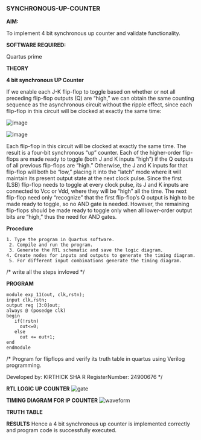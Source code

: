 ### SYNCHRONOUS-UP-COUNTER

**AIM:**

To implement 4 bit synchronous up counter and validate functionality.

**SOFTWARE REQUIRED:**

Quartus prime

**THEORY**

**4 bit synchronous UP Counter**

If we enable each J-K flip-flop to toggle based on whether or not all preceding flip-flop outputs (Q) are “high,” we can obtain the same counting sequence as the asynchronous circuit without the ripple effect, since each flip-flop in this circuit will be clocked at exactly the same time:

![image](https://github.com/naavaneetha/SYNCHRONOUS-UP-COUNTER/assets/154305477/d5db3fa0-e413-404c-b80e-b2f39d82e7e8)


![image](https://github.com/naavaneetha/SYNCHRONOUS-UP-COUNTER/assets/154305477/52cb61eb-d04b-442d-810c-31185a68410b)

Each flip-flop in this circuit will be clocked at exactly the same time.
The result is a four-bit synchronous “up” counter. Each of the higher-order flip-flops are made ready to toggle (both J and K inputs “high”) if the Q outputs of all previous flip-flops are “high.”
Otherwise, the J and K inputs for that flip-flop will both be “low,” placing it into the “latch” mode where it will maintain its present output state at the next clock pulse.
Since the first (LSB) flip-flop needs to toggle at every clock pulse, its J and K inputs are connected to Vcc or Vdd, where they will be “high” all the time.
The next flip-flop need only “recognize” that the first flip-flop’s Q output is high to be made ready to toggle, so no AND gate is needed.
However, the remaining flip-flops should be made ready to toggle only when all lower-order output bits are “high,” thus the need for AND gates.

**Procedure**
```
1. Type the program in Quartus software.
 2. Compile and run the program.
 3. Generate the RTL schematic and save the logic diagram.
4. Create nodes for inputs and outputs to generate the timing diagram.
 5. For different input combinations generate the timing diagram.
```

/* write all the steps invloved */

**PROGRAM**
```
module exp_11(out, clk,rstn);
input clk,rstn;
output reg [3:0]out;
always @ (posedge clk)
begin
   if(!rstn)
     out<=0;
   else
     out <= out+1;
end
endmodule
```

/* Program for flipflops and verify its truth table in quartus using Verilog programming. 

Developed by: KIRTHICK SHA R
RegisterNumber: 24900676
*/

**RTL LOGIC UP COUNTER**
![gate](https://github.com/user-attachments/assets/e738713e-1842-4255-84f2-1d2ca12d0a8e)


**TIMING DIAGRAM FOR IP COUNTER**
![waveform](https://github.com/user-attachments/assets/5772d544-efc2-48f6-a227-e29175ab3a3f)


**TRUTH TABLE**

**RESULTS**
Hence a 4 bit synchronous up counter is implemented correctly and program code is successfully executed.
